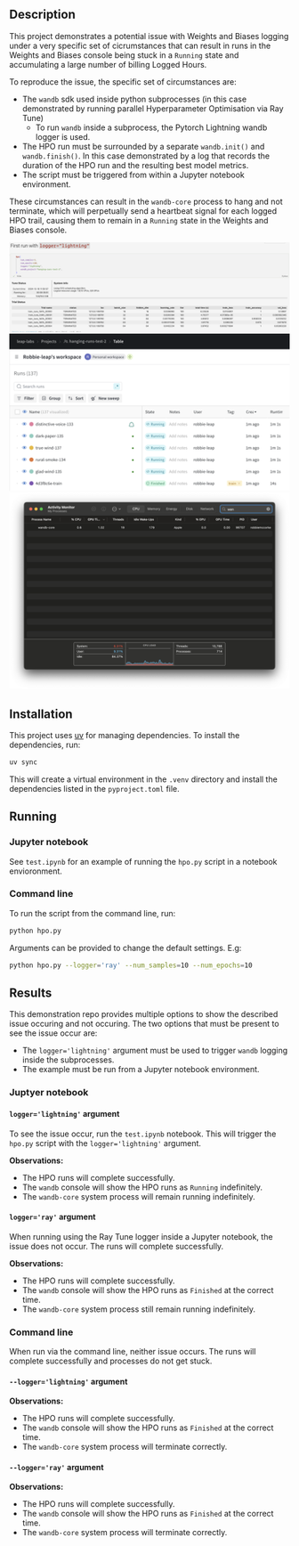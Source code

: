 ## Description

This project demonstrates a potential issue with Weights and Biases logging under a very specific set of cicrumstances that can result in runs in the Weights and Biases console being stuck in a `Running` state and accumulating a large number of billing Logged Hours.

To reproduce the issue, the specific set of circumstances are:

- The `wandb` sdk used inside python subprocesses (in this case demonstrated by running parallel Hyperparameter Optimisation via Ray Tune)
  - To run `wandb` inside a subprocess, the Pytorch Lightning wandb logger is used.
- The HPO run must be surrounded by a separate `wandb.init()` and `wandb.finish()`. In this case demonstrated by a log that records the duration of the HPO run and the resulting best model metrics.
- The script must be triggered from within a Jupyter notebook environment.

These circumstances can result in the `wandb-core` process to hang and not terminate, which will perpetually send a heartbeat signal for each logged HPO trail, causing them to remain in a `Running` state in the Weights and Biases console.

![Completed HPU run](docs/images/notebook.png)
![Running HPO trial runs](docs/images/wandb.png)
![Running wandb-core process](docs/images/process.png)

## Installation

This project uses [uv](https://docs.astral.sh/uv/) for managing dependencies. To install the dependencies, run:

```bash
uv sync
```

This will create a virtual environment in the `.venv` directory and install the dependencies listed in the `pyproject.toml` file.

## Running

### Jupyter notebook

See `test.ipynb` for an example of running the `hpo.py` script in a notebook envioronment.

### Command line

To run the script from the command line, run:

```bash
python hpo.py
```

Arguments can be provided to change the default settings. E.g:

```bash
python hpo.py --logger='ray' --num_samples=10 --num_epochs=10
```

## Results

This demonstration repo provides multiple options to show the described issue occuring and not occuring. The two options that must be present to see the issue occur are:

- The `logger='lightning'` argument must be used to trigger `wandb` logging inside the subprocesses.
- The example must be run from a Jupyter notebook environment.

### Juptyer notebook

#### `logger='lightning'` argument

To see the issue occur, run the `test.ipynb` notebook. This will trigger the `hpo.py` script with the `logger='lightning'` argument.

**Observations:**

- The HPO runs will complete successfully.
- The `wandb` console will show the HPO runs as `Running` indefinitely.
- The `wandb-core` system process will remain running indefinitely.

#### `logger='ray'` argument

When running using the Ray Tune logger inside a Jupyter notebook, the issue does not occur. The runs will complete successfully.

**Observations:**

- The HPO runs will complete successfully.
- The `wandb` console will show the HPO runs as `Finished` at the correct time.
- The `wandb-core` system process still remain running indefinitely.

### Command line

When run via the command line, neither issue occurs. The runs will complete successfully and processes do not get stuck.

#### `--logger='lightning'` argument

**Observations:**

- The HPO runs will complete successfully.
- The `wandb` console will show the HPO runs as `Finished` at the correct time.
- The `wandb-core` system process will terminate correctly.

#### `--logger='ray'` argument

**Observations:**

- The HPO runs will complete successfully.
- The `wandb` console will show the HPO runs as `Finished` at the correct time.
- The `wandb-core` system process will terminate correctly.
